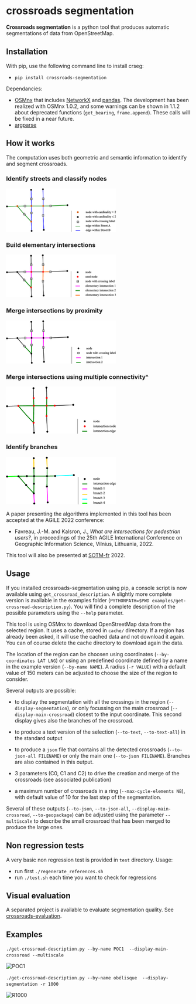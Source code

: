 # crossroads segmentation

**Crossroads segmentation** is a python tool that produces automatic segmentations of data from OpenStreetMap.

## Installation

With pip, use the following command line to install crseg:

* ```pip install crossroads-segmentation```

Dependancies:

* [OSMnx](https://osmnx.readthedocs.io/) that includes [NetworkX](https://networkx.org/) and [pandas](https://osmnx.readthedocs.io/). The development has been realized with OSMnx 1.0.2, and some warnings can be shown in 1.1.2 about deprecated functions (```get_bearing```, ```frame.append```). These calls will be fixed in a near future.
* [argparse](https://docs.python.org/3/library/argparse.html)

## How it works

The computation uses both geometric and semantic information to identify and segment crossroads.

### Identify streets and classify nodes

<img src="images/segmentation-step1.png" width="300px" alt="">

### Build elementary intersections

<img src="images/segmentation-step2.png" width="300px" alt="">

### Merge intersections by proximity

<img src="images/segmentation-step3.png" width="300px" alt="">

### Merge intersections using multiple connectivity^

<img src="images/segmentation-step4.png" width="300px" alt="">

### Identify branches

<img src="images/segmentation-step5.png" width="300px" alt="">


A paper presenting the algorithms implemented in this tool has been accepted at the AGILE 2022 conference:

* Favreau, J.-M. and Kalsron, J., *What are intersections for pedestrian users?*, in proceedings of the 25th AGILE International Conference on Geographic Information Science, Vilnius, Lithuania, 2022.

This tool will also be presented at [SOTM-fr](https://sotm2022.openstreetmap.fr/) 2022.



## Usage

If you installed crossroads-segmentation using pip, a console script is now available using ```get_crossroad_description```. A slightly more complete version is available in the examples folder (```PYTHONPATH=$PWD examples/get-crossroad-description.py```). You will find a complete description of the possible parameters using the ```--help``` parameter.

This tool is using OSMnx to download OpenStreetMap data from the selected region. It uses a cache, stored in ```cache/``` directory. If a region has already been asked, it will use the cached data and not download it again. You can of course delete the cache directory to download again the data.

The location of the region can be choosen using coordinates (```--by-coordinates LAT LNG```) or using an predefined coordinate defined by a name in the example version (```--by-name NAME```). A radius (```-r VALUE```) with a default value of 150 meters can be adjusted to choose the size of the region to consider.

Several outputs are possible:

* to display the segmentation with all the crossings in the region (```--display-segmentation```), or only focussing on the main crossroad (```--display-main-crossroad```) closest to the input coordinate. This second display gives also the branches of the crossroad.
* to produce a text version of the selection (```--to-text```, ```--to-text-all```) in the standard output
* to produce a ```json``` file that contains all the detected crossroads (```--to-json-all FILENAME```) or only the main one (```--to-json FILENAME```). Branches are also contained in this output.


* 3 parameters (C0, C1 and C2) to drive the creation and merge of the crossroads (see associated publication)
* a maximum number of crossroads in a ring (```--max-cycle-elements NB```), with default value of 10 for the last step of the segmentation.


Several of these outputs (```--to-json```, ```--to-json-all```, ```--display-main-crossroad```, ```--to-geopackage```) can be adjusted using the parameter ```--multiscale``` to describe the small crossroad that has been merged to produce the large ones.

## Non regression tests

A very basic non regression test is provided in ```test``` directory. Usage:

* run first ```./regenerate_references.sh```
* run ```./test.sh``` each time you want to check for regressions

## Visual evaluation

A separated project is available to evaluate segmentation quality. See [crossroads-evaluation](https://github.com/jmtrivial/crossroads-evaluation).

## Examples


```./get-crossroad-description.py --by-name POC1  --display-main-crossroad --multiscale```

![POC1](https://raw.githubusercontent.com/jmtrivial/crossroads-segmentation/master/images/POC1.png)


```./get-crossroad-description.py --by-name obélisque  --display-segmentation -r 1000```

![R1000](https://raw.githubusercontent.com/jmtrivial/crossroads-segmentation/master/images/R1000.png)


